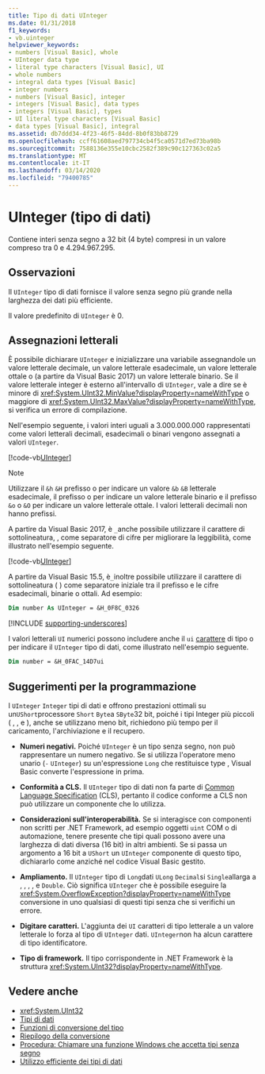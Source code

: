 ```yaml
---
title: Tipo di dati UInteger
ms.date: 01/31/2018
f1_keywords:
- vb.uinteger
helpviewer_keywords:
- numbers [Visual Basic], whole
- UInteger data type
- literal type characters [Visual Basic], UI
- whole numbers
- integral data types [Visual Basic]
- integer numbers
- numbers [Visual Basic], integer
- integers [Visual Basic], data types
- integers [Visual Basic], types
- UI literal type characters [Visual Basic]
- data types [Visual Basic], integral
ms.assetid: db7ddd34-4f23-46f5-84dd-8b0f83bb8729
ms.openlocfilehash: ccff61608aed797734cb4f5ca0571d7ed73ba98b
ms.sourcegitcommit: 7588136e355e10cbc2582f389c90c127363c02a5
ms.translationtype: MT
ms.contentlocale: it-IT
ms.lasthandoff: 03/14/2020
ms.locfileid: "79400785"
---
```

# <a name="uinteger-data-type"></a>UInteger (tipo di dati)

Contiene interi senza segno a 32 bit (4 byte) compresi in un valore compreso tra 0 e 4.294.967.295.

## <a name="remarks"></a>Osservazioni

Il `UInteger` tipo di dati fornisce il valore senza segno più grande nella larghezza dei dati più efficiente.

Il valore predefinito di `UInteger` è 0.

## <a name="literal-assignments"></a>Assegnazioni letterali

È possibile dichiarare `UInteger` e inizializzare una variabile assegnandole un valore letterale decimale, un valore letterale esadecimale, un valore letterale ottale o (a partire da Visual Basic 2017) un valore letterale binario. Se il valore letterale integer è esterno all'intervallo di `UInteger`, vale a dire se è minore di <xref:System.UInt32.MinValue?displayProperty=nameWithType> o maggiore di <xref:System.UInt32.MaxValue?displayProperty=nameWithType>, si verifica un errore di compilazione.

Nell'esempio seguente, i valori interi uguali a 3.000.000.000 rappresentati come valori letterali decimali, esadecimali o binari vengono assegnati a valori `UInteger`.

[!code-vb[UInteger](../../../../samples/snippets/visualbasic/language-reference/data-types/numeric-literals.vb#UInt)]

> [!NOTE]
> Utilizzare il `&h` `&H` prefisso o per indicare un valore `&b` `&B` letterale esadecimale, il prefisso o per indicare un valore letterale binario e il prefisso `&o` o `&O` per indicare un valore letterale ottale. I valori letterali decimali non hanno prefissi.

A partire da Visual Basic 2017, è `_`anche possibile utilizzare il carattere di sottolineatura, , come separatore di cifre per migliorare la leggibilità, come illustrato nell'esempio seguente.

[!code-vb[UInteger](../../../../samples/snippets/visualbasic/language-reference/data-types/numeric-literals.vb#UIntS)]

A partire da Visual Basic 15.5, è`_`inoltre possibile utilizzare il carattere di sottolineatura ( ) come separatore iniziale tra il prefisso e le cifre esadecimali, binarie o ottali. Ad esempio:

```vb
Dim number As UInteger = &H_0F8C_0326
```

[!INCLUDE [supporting-underscores](../../../../includes/vb-separator-langversion.md)]

I valori letterali `UI` numerici possono includere anche il `ui` [carattere](../../programming-guide/language-features/data-types/type-characters.md) di tipo o per indicare il `UInteger` tipo di dati, come illustrato nell'esempio seguente.

```vb
Dim number = &H_0FAC_14D7ui
```

## <a name="programming-tips"></a>Suggerimenti per la programmazione

I `UInteger` `Integer` tipi di dati e offrono prestazioni ottimali su un`UShort`processore `Short` `Byte`a `SByte`32 bit, poiché i tipi Integer più piccoli ( , , e ), anche se utilizzano meno bit, richiedono più tempo per il caricamento, l'archiviazione e il recupero.

- **Numeri negativi.** Poiché `UInteger` è un tipo senza segno, non può rappresentare un numero negativo. Se si utilizza l'operatore meno unario (`-` `UInteger`) su un'espressione `Long` che restituisce type , Visual Basic converte l'espressione in prima.

- **Conformità a CLS.** Il `UInteger` tipo di dati non fa parte di [Common Language Specification](https://www.ecma-international.org/publications/standards/Ecma-335.htm) (CLS), pertanto il codice conforme a CLS non può utilizzare un componente che lo utilizza.

- **Considerazioni sull'interoperabilità.** Se si interagisce con componenti non scritti per .NET Framework, ad esempio oggetti `uint` COM o di automazione, tenere presente che tipi quali possono avere una larghezza di dati diversa (16 bit) in altri ambienti. Se si passa un argomento a 16 bit a `UShort` un `UInteger` componente di questo tipo, dichiararlo come anziché nel codice Visual Basic gestito.

- **Ampliamento.** Il `UInteger` tipo di `Long`dati `ULong` `Decimal`si `Single`allarga a , , , , e `Double`. Ciò significa `UInteger` che è possibile eseguire la <xref:System.OverflowException?displayProperty=nameWithType> conversione in uno qualsiasi di questi tipi senza che si verifichi un errore.

- **Digitare caratteri.** L'aggiunta dei `UI` caratteri di tipo letterale a un valore letterale lo forza al tipo di `UInteger` dati. `UInteger`non ha alcun carattere di tipo identificatore.

- **Tipo di framework.** Il tipo corrispondente in .NET Framework è la struttura <xref:System.UInt32?displayProperty=nameWithType>.

## <a name="see-also"></a>Vedere anche

- <xref:System.UInt32>
- [Tipi di dati](../../../visual-basic/language-reference/data-types/index.md)
- [Funzioni di conversione del tipo](../../../visual-basic/language-reference/functions/type-conversion-functions.md)
- [Riepilogo della conversione](../../../visual-basic/language-reference/keywords/conversion-summary.md)
- [Procedura: Chiamare una funzione Windows che accetta tipi senza segno](../../../visual-basic/programming-guide/com-interop/how-to-call-a-windows-function-that-takes-unsigned-types.md)
- [Utilizzo efficiente dei tipi di dati](../../../visual-basic/programming-guide/language-features/data-types/efficient-use-of-data-types.md)
